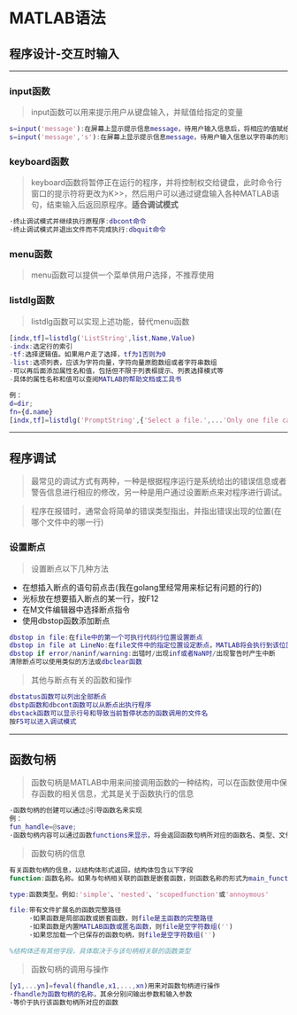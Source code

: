 # MATLAB语法
## 程序设计-交互时输入
---
### input函数
>input函数可以用来提示用户从键盘输入，并赋值给指定的变量
```matlab
s=input('message'):在屏幕上显示提示信息message，待用户输入信息后，将相应的值赋给变量s，无输入则返回空矩阵
s=input('message','s'):在屏幕上显示提示信息message，待用户输入信息以字符串的形式赋给变量s,无输入则返回空矩阵
```
### keyboard函数
>keyboard函数将暂停正在运行的程序，并将控制权交给键盘，此时命令行窗口的提示符将更改为K>>，然后用户可以通过键盘输入各种MATLAB语句，结束输入后返回原程序。**适合调试模式**
```matlab
·终止调试模式并继续执行原程序:dbcont命令
·终止调试模式并退出文件而不完成执行:dbquit命令
```
### menu函数
>menu函数可以提供一个菜单供用户选择，不推荐使用
### listdlg函数
>listdlg函数可以实现上述功能，替代menu函数
```matlab
[indx,tf]=listdlg('ListString',list,Name,Value)
-indx:选定行的索引
-tf:选择逻辑值。如果用户走了选择，tf为1否则为0
-list:选项列表，应该为字符向量，字符向量原胞数组或者字符串数组
-可以再后面添加属性名和值，包括但不限于列表框提示、列表选择模式等
-具体的属性名称和值可以查阅MATLAB的帮助文档或工具书

例：
d=dir;
fn={d.name}
[indx,tf]=listdlg('PromptString',{'Select a file.',...'Only one file can be selected at a time.',''},...'SelectionMode','single','ListString',fn);
```
---
## 程序调试
>最常见的调试方式有两种，一种是根据程序运行是系统给出的错误信息或者警告信息进行相应的修改，另一种是用户通过设置断点来对程序进行调试。  

>程序在报错时，通常会将简单的错误类型指出，并指出错误出现的位置(在哪个文件中的哪一行)
### 设置断点
>设置断点以下几种方法
* 在想插入断点的语句前点击(我在golang里经常用来标记有问题的行的)
* 光标放在想要插入断点的某一行，按F12
* 在M文件编辑器中选择断点指令
* 使用dbstop函数添加断点
```matlab
dbstop in file:在file中的第一个可执行代码行位置设置断点
dbstop in file at LineNo:在file文件中的指定位置设定断点，MATLAB将会执行到该位置之前暂停
dbstop if error/naninf/warning:出错时/出现inf或者NaN时/出现警告时产生中断
清除断点可以使用类似的方法或dbclear函数
```
>其他与断点有关的函数和操作
```matlab
dbstatus函数可以列出全部断点
dbstp函数和dbcont函数可以从断点出执行程序
dbstack函数可以显示行号和导致当前暂停状态的函数调用的文件名
按F5可以进入调试模式
```
---
## 函数句柄
>函数句柄是MATLAB中用来间接调用函数的一种结构，可以在函数使用中保存函数的相关信息，尤其是关于函数执行的信息
```matlab
·函数句柄的创建可以通过@引导函数名来实现
例：
fun_handle=@save;
·函数句柄内容可以通过函数functions来显示，将会返回函数句柄所对应的函数名、类型、文件类型及加载方式
```
>函数句柄的信息
```matlab
有关函数句柄的信息，以结构体形式返回，结构体包含以下字段
function:函数名称。如果与句柄相关联的函数是嵌套函数，则函数名称的形式为main_function/nested_function

type:函数类型。例如:'simple'、'nested'、'scopedfunction'或'annoymous'

file:带有文件扩展名的函数完整路径
     ·如果函数是局部函数或嵌套函数，则file是主函数的完整路径
     ·如果函数是内置MATLAB函数或匿名函数，则file是空字符数组('')
     ·如果您加载一个已保存的函数句柄，则file是空字符数组('')

%结构体还有其他字段，具体取决于与该句柄相关联的函数类型
```
>函数句柄的调用与操作
```matlab
[y1,...yn]=feval(fhandle,x1,...,xn)用来对函数句柄进行操作
·fhandle为函数句柄的名称，其余分别问输出参数和输入参数
·等价于执行该函数句柄所对应的函数
```